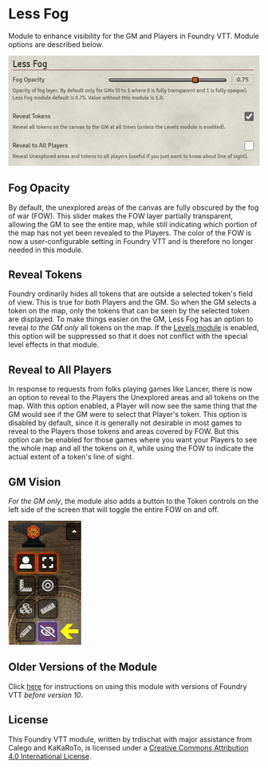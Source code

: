 # Less Fog

Module to enhance visibility for the GM and Players in Foundry VTT.  Module options are described below.

![Options](images/options.png)

## Fog Opacity

By default, the unexplored areas of the canvas are fully obscured by the fog of war (FOW).  This slider makes the FOW layer partially transparent, allowing the GM to see the entire map, while still indicating which portion of the map has not yet been revealed to the Players.  The color of the FOW is now a user-configurable setting in Foundry VTT and is therefore no longer needed in this module.

## Reveal Tokens

Foundry ordinarily hides all tokens that are outside a selected token's field of view. This is true for both Players and the GM. So when the GM selects a token on the map, only the tokens that can be seen by the selected token are displayed. To make things easier on the GM, Less Fog has an option to reveal *to the GM only* all tokens on the map. If the [Levels module](https://github.com/theripper93/Levels) is enabled, this option will be suppressed so that it does not conflict with the special level effects in that module.

## Reveal to All Players

In response to requests from folks playing games like Lancer, there is now an option to reveal to the Players the Unexplored areas and all tokens on the map. With this option enabled, a Player will now see the same thing that the GM would see if the GM were to select that Player's token. This option is disabled by default, since it is generally not desirable in most games to reveal to the Players those tokens and areas covered by FOW. But this option can be enabled for those games where you want your Players to see the whole map and all the tokens on it, while using the FOW to indicate the actual extent of a token's line of sight.

## GM Vision

*For the GM only*, the module also adds a button to the Token controls on the left side of the screen that will toggle the entire FOW on and off.

![New Button](images/newbutton.jpg)

## Older Versions of the Module

Click [here](README_Pre_v10.md) for instructions on using this module with versions of Foundry VTT *before version 10*.

## License

This Foundry VTT module, written by trdischat with major assistance from Calego and KaKaRoTo, is licensed under a [Creative Commons Attribution 4.0 International License](http://creativecommons.org/licenses/by/4.0/).
